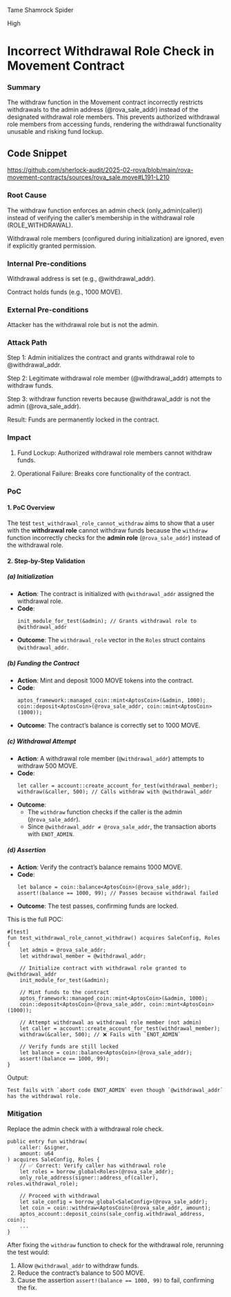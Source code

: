 Tame Shamrock Spider

High

# Incorrect Withdrawal Role Check in Movement Contract

### Summary

The withdraw function in the Movement contract incorrectly restricts withdrawals to the admin address (@rova_sale_addr) instead of the designated withdrawal role members. This prevents authorized withdrawal role members from accessing funds, rendering the withdrawal functionality unusable and risking fund lockup.

## Code Snippet 
https://github.com/sherlock-audit/2025-02-rova/blob/main/rova-movement-contracts/sources/rova_sale.move#L191-L210


### Root Cause

The withdraw function enforces an admin check (only_admin(caller)) instead of verifying the caller’s membership in the withdrawal role (ROLE_WITHDRAWAL).

Withdrawal role members (configured during initialization) are ignored, even if explicitly granted permission.

### Internal Pre-conditions

Withdrawal address is set (e.g., @withdrawal_addr).

Contract holds funds (e.g., 1000 MOVE).

### External Pre-conditions

Attacker has the withdrawal role but is not the admin.

### Attack Path

Step 1: Admin initializes the contract and grants withdrawal role to @withdrawal_addr.

Step 2: Legitimate withdrawal role member (@withdrawal_addr) attempts to withdraw funds.

Step 3: withdraw function reverts because @withdrawal_addr is not the admin (@rova_sale_addr).

Result: Funds are permanently locked in the contract.

### Impact

1. Fund Lockup: Authorized withdrawal role members cannot withdraw funds.

2. Operational Failure: Breaks core functionality of the contract.


### PoC

#### **1. PoC Overview**
The test `test_withdrawal_role_cannot_withdraw` aims to show that a user with the **withdrawal role** cannot withdraw funds because the `withdraw` function incorrectly checks for the **admin role** (`@rova_sale_addr`) instead of the withdrawal role.

#### **2. Step-by-Step Validation**

##### **(a) Initialization**
- **Action**: The contract is initialized with `@withdrawal_addr` assigned the withdrawal role.  
- **Code**:  
  ```move
  init_module_for_test(&admin); // Grants withdrawal role to @withdrawal_addr
  ```  
- **Outcome**: The `withdrawal_role` vector in the `Roles` struct contains `@withdrawal_addr`.  

##### **(b) Funding the Contract**
- **Action**: Mint and deposit 1000 MOVE tokens into the contract.  
- **Code**:  
  ```move
  aptos_framework::managed_coin::mint<AptosCoin>(&admin, 1000);
  coin::deposit<AptosCoin>(@rova_sale_addr, coin::mint<AptosCoin>(1000));
  ```  
- **Outcome**: The contract’s balance is correctly set to 1000 MOVE.  

##### **(c) Withdrawal Attempt**
- **Action**: A withdrawal role member (`@withdrawal_addr`) attempts to withdraw 500 MOVE.  
- **Code**:  
  ```move
  let caller = account::create_account_for_test(withdrawal_member);
  withdraw(&caller, 500); // Calls withdraw with @withdrawal_addr
  ```  
- **Outcome**:  
  - The `withdraw` function checks if the caller is the admin (`@rova_sale_addr`).  
  - Since `@withdrawal_addr ≠ @rova_sale_addr`, the transaction aborts with `ENOT_ADMIN`.  

##### **(d) Assertion**
- **Action**: Verify the contract’s balance remains 1000 MOVE.  
- **Code**:  
  ```move
  let balance = coin::balance<AptosCoin>(@rova_sale_addr);
  assert!(balance == 1000, 99); // Passes because withdrawal failed
  ```  
- **Outcome**: The test passes, confirming funds are locked.  


This is the full POC:
```solidity
#[test]
fun test_withdrawal_role_cannot_withdraw() acquires SaleConfig, Roles {
    let admin = @rova_sale_addr;
    let withdrawal_member = @withdrawal_addr;

    // Initialize contract with withdrawal role granted to @withdrawal_addr
    init_module_for_test(&admin);

    // Mint funds to the contract
    aptos_framework::managed_coin::mint<AptosCoin>(&admin, 1000);
    coin::deposit<AptosCoin>(@rova_sale_addr, coin::mint<AptosCoin>(1000));

    // Attempt withdrawal as withdrawal role member (not admin)
    let caller = account::create_account_for_test(withdrawal_member);
    withdraw(&caller, 500); // ❌ Fails with `ENOT_ADMIN`

    // Verify funds are still locked
    let balance = coin::balance<AptosCoin>(@rova_sale_addr);
    assert!(balance == 1000, 99);
}
```

Output:
```solidity
Test fails with `abort code ENOT_ADMIN` even though `@withdrawal_addr` has the withdrawal role.
```




### Mitigation

Replace the admin check with a withdrawal role check.
```solidity
public entry fun withdraw(
    caller: &signer,
    amount: u64
) acquires SaleConfig, Roles {        
    // ✅ Correct: Verify caller has withdrawal role
    let roles = borrow_global<Roles>(@rova_sale_addr);
    only_role_address(signer::address_of(caller), roles.withdrawal_role);

    // Proceed with withdrawal
    let sale_config = borrow_global<SaleConfig>(@rova_sale_addr);
    let coin = coin::withdraw<AptosCoin>(@rova_sale_addr, amount);
    aptos_account::deposit_coins(sale_config.withdrawal_address, coin);
    ...
}
```

After fixing the `withdraw` function to check for the withdrawal role, rerunning the test would:  
1. Allow `@withdrawal_addr` to withdraw funds.  
2. Reduce the contract’s balance to 500 MOVE.  
3. Cause the assertion `assert!(balance == 1000, 99)` to fail, confirming the fix.  
